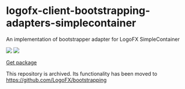 # logofx-client-bootstrapping-adapters-simplecontainer
An implementation of bootstrapper adapter for LogoFX SimpleContainer

<img src=https://ci.appveyor.com/api/projects/status/github/logofx/logofx-client-bootstrapping-adapters-simplecontainer>

<img src=https://img.shields.io/nuget/dt/LogoFX.Client.Bootstrapping.Adapters.SimpleContainer>

[Get package](https://www.nuget.org/packages/LogoFX.Client.Bootstrapping.Adapters.SimpleContainer)

This repository is archived. Its functionality has been moved to https://github.com/LogoFX/bootstrapping
